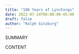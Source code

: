```yaml
---
title: "100 Years of Lynchings"
date: 2022-07-24T00:00:00-05:00
draft: false
author: "Ralph Ginzburg"
---
```


SUMMARY

<!--more-->

CONTENT